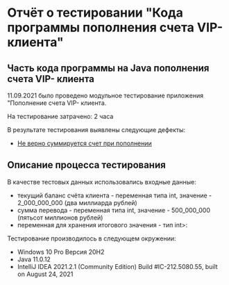 # Отчёт о тестировании "Кода программы пополнения счета VIP- клиента"

## Часть кода программы на Java пополнения счета VIP- клиента

11.09.2021 было проведено модульное тестирование приложения "Пополнение счета VIP- клиента.

На тестирование затрачено: 2 часа

В результате тестирования выявлены следующие дефекты:
* [Не верно суммируется  счет при пополнении](https://github.com/PetrIvChe/J1_1_Money_transfer/issues/2#issue-993832971)

## Описание процесса тестирования

В качестве тестовых данных использовались входные данные:
* текущий баланс счёта клиента - переменная типа int, значение - 2_000_000_000 (два миллиарда рублей)
* сумма перевода - переменная типа int, значение - 500_000_000 (пятьсот миллионов рублей)
* переменная для хранения итогового значения - тип int>:

Тестирование производилось в следующем окружении:
* Windows 10 Pro Версия	20H2
* Java 11.0.12
* IntelliJ IDEA 2021.2.1 (Community Edition) Build #IC-212.5080.55, built on August 24, 2021
